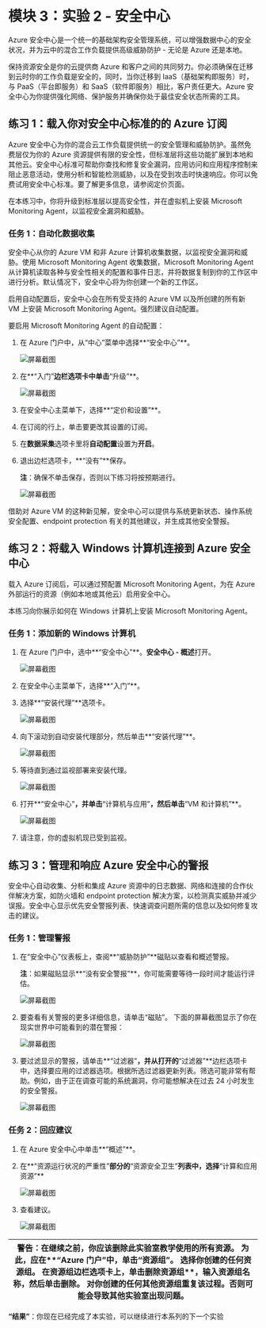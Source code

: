 ﻿---
lab:
    title: '实验 2 - 安全中心'
    module: '模块 3：管理安全操作'
---

# 模块 3：实验 2 - 安全中心


Azure 安全中心是一个统一的基础架构安全管理系统，可以增强数据中心的安全状况，并为云中的混合工作负载提供高级威胁防护 - 无论是 Azure 还是本地。

保持资源安全是你的云提供商 Azure 和客户之间的共同努力。你必须确保在迁移到云时你的工作负载是安全的，同时，当你迁移到 IaaS（基础架构即服务）时，与 PaaS（平台即服务）和 SaaS（软件即服务）相比，客户责任更大。Azure 安全中心为你提供强化网络、保护服务并确保你处于最佳安全状态所需的工具。


## 练习 1：载入你对安全中心标准的的 Azure 订阅


Azure 安全中心为你的混合云工作负载提供统一的安全管理和威胁防护。虽然免费层仅为你的 Azure 资源提供有限的安全性，但标准层将这些功能扩展到本地和其他云。安全中心标准可帮助你查找和修复安全漏洞，应用访问和应用程序控制来阻止恶意活动，使用分析和智能检测威胁，以及在受到攻击时快速响应。你可以免费试用安全中心标准。要了解更多信息，请参阅定价页面。

在本练习中，你将升级到标准层以提高安全性，并在虚拟机上安装 Microsoft Monitoring Agent，以监视安全漏洞和威胁。


### 任务 1：自动化数据收集


安全中心从你的 Azure VM 和非 Azure 计算机收集数据，以监视安全漏洞和威胁。使用 Microsoft Monitoring Agent 收集数据，Microsoft Monitoring Agent 从计算机读取各种与安全性相关的配置和事件日志，并将数据复制到你的工作区中进行分析。默认情况下，安全中心将为你创建一个新的工作区。

启用自动配置后，安全中心会在所有受支持的 Azure VM 以及所创建的所有新 VM 上安装 Microsoft Monitoring Agent。强烈建议自动配置。


要启用 Microsoft Monitoring Agent 的自动配置：

1.  在 Azure 门户中，从“中心”菜单中选择**“安全中心”**。

     ![屏幕截图](https://godeployblob.blob.core.windows.net//labguideimages/AZ-500---VML---v2-Sept-2019/Module-2/9df52230-13bb-4705-b525-b52bf51ef6d0.png)

1.  在**“入门”**边栏选项卡中单击**“升级”**。

     ![屏幕截图](https://godeployblob.blob.core.windows.net//labguideimages/AZ-500---VML---v2-Sept-2019/Module-2/53a03638-526c-47a8-b25a-fc613c9e7cda.png)
     
1.  在安全中心主菜单下，选择**“定价和设置”**。

2.  在订阅的行上，单击要更改其设置的订阅。
3.  在**数据采集**选项卡里将**自动配置**设置为**开启**。
4.  退出边栏选项卡，**“没有”**保存。

    **注**：确保不单击保存，否则以下练习将按预期进行。

 
     ![屏幕截图](../Media/Module-3/9818a400-e8c9-46cd-8c83-df666f4a31c1.png)

 借助对 Azure VM 的这种新见解，安全中心可以提供与系统更新状态、操作系统安全配置、endpoint protection 有关的其他建议，并生成其他安全警报。

## 练习 2：将载入 Windows 计算机连接到 Azure 安全中心


载入 Azure 订阅后，可以通过预配置 Microsoft Monitoring Agent，为在 Azure 外部运行的资源（例如本地或其他云）启用安全中心。

本练习向你展示如何在 Windows 计算机上安装 Microsoft Monitoring Agent。


### 任务 1：添加新的 Windows 计算机

1.  在 Azure 门户中，选中**“安全中心”**。**安全中心 - 概述**打开。

       ![屏幕截图](../Media/Module-3/be0ace9a-784d-4f1f-91de-594e18cc6f13.png)

3.  在安全中心主菜单下，选择**“入门”**。
4.  选择**“安装代理”**选项卡。

       ![屏幕截图](../Media/Module-3/1260c976-62a4-446b-a6af-b0576aef7492.png)

5.  向下滚动到自动安装代理部分，然后单击**“安装代理”**。

     ![屏幕截图](../Media/Module-3/a0ad1076-7ccd-4747-a63c-1abb2ba09cf3.png)

1.  等待直到通过监视部署来安装代理。

     ![屏幕截图](../Media/Module-3/279abdec-9785-434c-bb0e-c90400f26a64.png)
 
1.  打开**“安全中心”**，并单击**“计算机与应用”**，然后单击**“VM 和计算机”**。

     ![屏幕截图](../Media/Module-3/bbf6255b-0f13-4190-ac21-59f28e062d5e.png)
 
1.  请注意，你的虚拟机现已受到监视。

## 练习 3：管理和响应 Azure 安全中心的警报


安全中心自动收集、分析和集成 Azure 资源中的日志数据、网络和连接的合作伙伴解决方案，如防火墙和 endpoint protection 解决方案，以检测真实威胁并减少误报。安全中心显示优先安全警报列表、快速调查问题所需的信息以及如何修复攻击的建议。


### 任务 1：管理警报
 
1.  在“安全中心”仪表板上，查阅**“威胁防护”**磁贴以查看和概述警报。

    **注**：如果磁贴显示**“没有安全警报”**，你可能需要等待一段时间才能运行评估。

       ![屏幕截图](../Media/Module-3/8d976460-01b6-4266-91ed-d77760b063d4.png)

1.  要查看有关警报的更多详细信息，请单击“磁贴”。  下面的屏幕截图显示了你在现实世界中可能看到的潜在警报：

       ![屏幕截图](../Media/Module-3/24e22242-7273-4d84-819b-501a8d6cf0e4.png)

1.  要过滤显示的警报，请单击**“过滤器”**，并从打开的**“过滤器”**边栏选项卡中，选择要应用的过滤器选项。根据所选过滤器更新列表。筛选可能非常有帮助。例如，由于正在调查可能的系统漏洞，你可能想解决在过去 24 小时发生的安全警报。

       ![屏幕截图](../Media/Module-3/f486410b-6664-48dd-b3ed-5a5b4e7bcbdb.png)

### 任务 2：回应建议

1.  在 Azure 安全中心中单击**“概述”**。

1.  在**“资源运行状况的严重性”**部分的**“资源安全卫生”**列表中，选择**“计算和应用资源”**

     ![屏幕截图](../Media/Module-3/163f286f-740d-48a6-901b-e6693bec8f89.png)

1.  查看建议。

       ![屏幕截图](../Media/Module-3/686a999a-0ab5-4449-8087-a6cf16a455b4.png)


| 警告：在继续之前，你应该删除此实验室教学使用的所有资源。  为此，应在**“Azure 门户”**中，单击**“资源组”**。  选择你创建的任何资源组。  在资源组边栏选项卡上，单击**删除资源组**，输入资源组名称，然后单击**删除**。  对你创建的任何其他资源组重复该过程。**否则可能会导致其他实验室出现问题。** |
| --- |


**“结果”**：你现在已经完成了本实验，可以继续进行本系列的下一个实验

